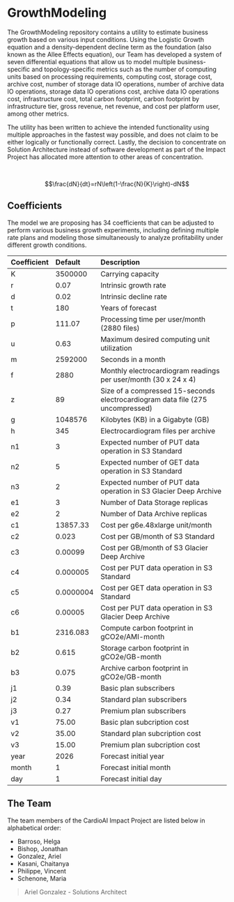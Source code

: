 # GrowthModeling
The GrowthModeling repository contains a utility to estimate business growth based on various input conditions. Using the Logistic Growth equation and a density-dependent decline term as the foundation (also known as the Allee Effects equation), our Team has developed a system of seven differential equations that allow us to model multiple business-specific and topology-specific metrics such as the number of computing units based on processing requirements, computing cost, storage cost, archive cost, number of storage data IO operations, number of archive data IO operations, storage data IO operations cost, archive data IO operations cost, infrastructure cost, total carbon footprint, carbon footprint by infrastructure tier, gross revenue, net revenue, and cost per platform user, among other metrics.

The utility has been written to achieve the intended functionality using multiple approaches in the fastest way possible, and does not claim to be either logically or functionally correct. Lastly, the decision to concentrate on Solution Architecture instead of software development as part of the Impact Project has allocated more attention to other areas of concentration.

<br>

$$\frac{dN}{dt}=rN\left(1-\frac{N}{K}\right)-dN$$

## Coefficients

The model we are proposing has 34 coefficients that can be adjusted to perform various business growth experiments, including defining multiple rate plans and modeling those simultaneously to analyze profitability under different growth conditions.

| Coefficient | Default   | Description                                                                    |
| :---        | :---      | :---                                                                           |
| K           | 3500000   | Carrying capacity                                                              |
| r           | 0.07      | Intrinsic growth rate                                                          |
| d           | 0.02      | Intrinsic decline rate                                                         |
| t           | 180       | Years of forecast                                                              |
| p           | 111.07    | Processing time per user/month (2880 files)                                    |
| u           | 0.63      | Maximum desired computing unit utilization                                     |
| m           | 2592000   | Seconds in a month                                                             |
| f           | 2880      | Monthly electrocardiogram readings per user/month (30 x 24 x 4)                |
| z           | 89        | Size of a compressed 15-seconds electrocardiogram data file (275 uncompressed) |
| g           | 1048576   | Kilobytes (KB) in a Gigabyte (GB)                                              |
| h           | 345       | Electrocardiogram files per archive                                            |
| n1          | 3         | Expected number of PUT data operation in S3 Standard                           |
| n2          | 5         | Expected number of GET data operation in S3 Standard                           |
| n3          | 2         | Expected number of PUT data operation in S3 Glacier Deep Archive               |
| e1          | 3         | Number of Data Storage replicas                                                |
| e2          | 2         | Number of Data Archive replicas                                                |
| c1          | 13857.33  | Cost per g6e.48xlarge unit/month                                               |
| c2          | 0.023     | Cost per GB/month of S3 Standard                                               |
| c3          | 0.00099   | Cost per GB/month of S3 Glacier Deep Archive                                   |
| c4          | 0.000005  | Cost per PUT data operation in S3 Standard                                     |
| c5          | 0.0000004 | Cost per GET data operation in S3 Standard                                     |
| c6          | 0.00005   | Cost per PUT data operation in S3 Glacier Deep Archive                         |
| b1          | 2316.083  | Compute carbon footprint in gCO2e/AMI-month                                    |
| b2          | 0.615     | Storage carbon footprint in gCO2e/GB-month                                     |
| b3          | 0.075     | Archive carbon footprint in gCO2e/GB-month                                     |
| j1          | 0.39      | Basic plan subscribers                                                         |
| j2          | 0.34      | Standard plan subscribers                                                      |
| j3          | 0.27      | Premium plan subscribers                                                       |
| v1          | 75.00     | Basic plan subcription cost                                                    |
| v2          | 35.00     | Standard plan subcription cost                                                 |
| v3          | 15.00     | Premium plan subcription cost                                                  |
| year        | 2026      | Forecast initial year                                                          |
| month       | 1         | Forecast initial month                                                         |
| day         | 1         | Forecast initial day                                                           |

## The Team

The team members of the CardioAI Impact Project are listed below in alphabetical order:

- Barroso, Helga
- Bishop, Jonathan
- Gonzalez, Ariel
- Kasani, Chaitanya
- Philippe, Vincent
- Schenone, Maria

> Ariel Gonzalez - Solutions Architect
